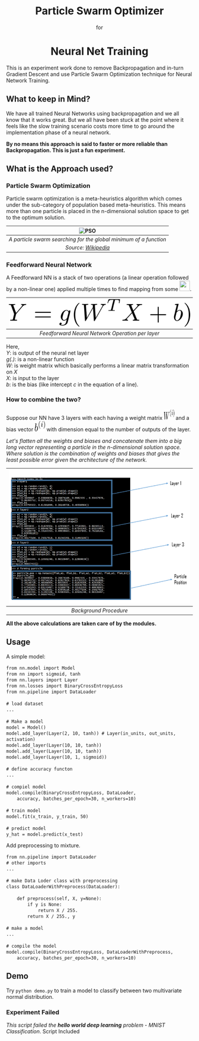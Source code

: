 <h1 align="center">Particle Swarm Optimizer</h1> 
<p align="center">for</p>
<h1 align="center">Neural Net Training</h1>

This is an experiment work done to remove Backpropagation and in-turn Gradient Descent 
and use Particle Swarm Optimization technique for Neural Network Training.

## What to keep in Mind?
We have all trained Neural Networks using backpropagation and we all know that it works great. 
But we all have been stuck at the point where it feels like the slow training scenario costs 
more time to go around the implementation phase of a neural network.

**By no means this approach is said to faster or more reliable than Backpropagation. This is just a fun experiment.**

## What is the Approach used?
### Particle Swarm Optimization
Particle swarm optimization is a meta-heuristics algorithm which comes 
under the sub-category of population based meta-heuristics. This means more than one 
particle is placed in the n-dimensional solution space to get to the optimum solution.

| ![PSO](https://github.com/prateeksarangi/FinalYear_Project/blob/main/PSO-for-Neural-Nets-master/images/ParticleSwarmArrowsAnimation.gif)|
|:-----------------------------------------------:|
| *A particle swarm searching for the global minimum of a function* |
| *Source: [Wikipedia](https://en.wikipedia.org/wiki/Particle_swarm_optimization)*|

### Feedforward Neural Network
A Feedforward NN is a stack of two operations (a linear operation followed by a non-linear one) applied multiple times to find mapping from some <img src="/images/XtoY.png" height=28 width=28>.

| ![Feedforward NN operation](https://github.com/prateeksarangi/FinalYear_Project/blob/main/PSO-for-Neural-Nets-master/images/nn_operation.png)|
| :---------------------------------------------------:|
| *Feedforward Neural Network Operation per layer* |

Here,<br/>
*Y*: is output of the neural net layer<br/>
*g(.)*: is a non-linear function<br/>
*W*: is weight matrix which basically performs a linear matrix transformation on *X*<br/>
*X*: is input to the layer<br/>
*b*: is the bias (like intercept *c* in the equation of a line).

### How to combine the two?
Suppose our NN have 3 layers with each having a weight matrix <img src="https://github.com/prateeksarangi/FinalYear_Project/blob/main/PSO-for-Neural-Nets-master/images/layeri_w.png" height=28 width=28> and a bias vector <img src="https://github.com/prateeksarangi/FinalYear_Project/blob/main/PSO-for-Neural-Nets-master/images/layeri_b.png" height=28 width=28> with dimension equal to the number of outputs of the layer.

*Let's flatten all the weights and biases and concatenate them into a big long vector representing a particle in the n-dimensional solution space. Where solution is the combination of weights and biases that gives the least possible error given the architecture of the network.*

| ![Background Procedure](https://github.com/prateeksarangi/FinalYear_Project/blob/main/PSO-for-Neural-Nets-master/images/background_process.png)|
| :---------------------------------------------------:|
| *Background Procedure* |

**All the above calculations are taken care of by the modules.**

## Usage

A simple model:

```
from nn.model import Model
from nn import sigmoid, tanh
from nn.layers import Layer
from nn.losses import BinaryCrossEntropyLoss
from nn.pipeline import DataLoader

# load dataset
...

# Make a model
model = Model()
model.add_layer(Layer(2, 10, tanh)) # Layer(in_units, out_units, activation)
model.add_layer(Layer(10, 10, tanh))
model.add_layer(Layer(10, 10, tanh))
model.add_layer(Layer(10, 1, sigmoid))

# define accuracy functon
...

# compiel model
model.compile(BinaryCrossEntropyLoss, DataLoader,
    accuracy, batches_per_epoch=30, n_workers=10)

# train model
model.fit(x_train, y_train, 50)

# predict model
y_hat = model.predict(x_test)
```

Add preprocessing to mixture.

```
from nn.pipeline import DataLoader
# other imports
...

# make Data Loder class with preprocessing 
class DataLoaderWithPreprocess(DataLoader):

    def preprocess(self, X, y=None):
        if y is None:
            return X / 255.
        return X / 255., y

# make a model
...

# compile the model
model.compile(BinaryCrossEntropyLoss, DataLoaderWithPreprocess,
    accuracy, batches_per_epoch=30, n_workers=10)
```

## Demo
Try ``python demo.py`` to train a model to classify between two multivariate normal distribution.

### Experiment Failed
*This script failed the **hello world deep learning** problem - MNIST Classification*. Script Included
